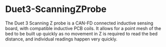 # Duet3-ScanningZProbe
The Duet 3 Scanning Z probe is a CAN-FD connected inductive sensing board, with compatible inductive PCB coils. It allows for a point mesh of the bed to be built up quickly as no movement in Z is required to read the bed distance, and individual readings happen very quickly. 
